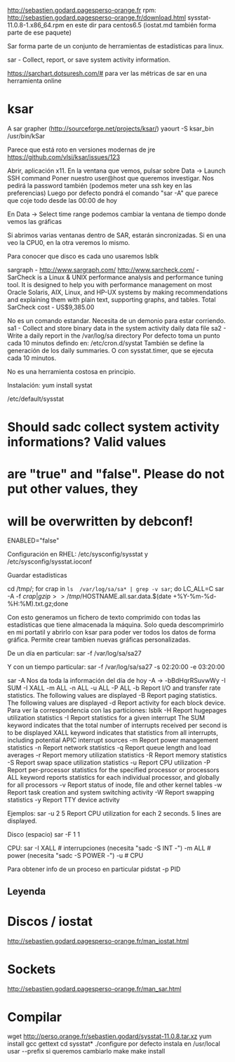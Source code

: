 http://sebastien.godard.pagesperso-orange.fr
rpm: http://sebastien.godard.pagesperso-orange.fr/download.html
    sysstat-11.0.8-1.x86_64.rpm en este dir para centos6.5
(iostat.md también forma parte de ese paquete)

Sar forma parte de un conjunto de herramientas de estadísticas para linux.

sar - Collect, report, or save system activity information.

https://sarchart.dotsuresh.com/#
para ver las métricas de sar en una herramienta online


# ksar
A sar grapher (http://sourceforge.net/projects/ksar/)
  yaourt -S ksar_bin
  /usr/bin/kSar

  Parece que está roto en versiones modernas de jre
  https://github.com/vlsi/ksar/issues/123

  Abrir, aplicación x11.
  En la ventana que vemos, pulsar sobre Data -> Launch SSH command
  Poner nuestro user@host que queremos investigar.
  Nos pedirá la password también (podemos meter una ssh key en las preferencias)
  Luego por defecto pondrá el comando "sar -A" que parece que coje todo desde las 00:00 de hoy

  En Data -> Select time range podemos cambiar la ventana de tiempo donde vemos las gráficas

  Si abrimos varias ventanas dentro de SAR, estarán sincronizadas. Si en una veo la CPU0, en la otra veremos lo mismo.

  Para conocer que disco es cada uno usaremos lsblk



sargraph - http://www.sargraph.com/
http://www.sarcheck.com/ - SarCheck is a Linux & UNIX performance analysis and performance tuning tool. It is designed to help you with performance management on most Oracle Solaris, AIX, Linux, and HP-UX systems by making recommendations and explaining them with plain text, supporting graphs, and tables. Total SarCheck cost - US$9,385.00


No es un comando estandar. Necesita de un demonio para estar corriendo.
  sa1 - Collect and store binary data in the system activity daily data file
  sa2 - Write a daily report in the /var/log/sa directory
Por defecto toma un punto cada 10 minutos defindo en:
/etc/cron.d/systat
  También se define la generación de los daily summaries.
O con sysstat.timer, que se ejecuta cada 10 minutos.

No es una herramienta costosa en principio.

Instalación:
yum install systat

/etc/default/sysstat
# Should sadc collect system activity informations? Valid values
# are "true" and "false". Please do not put other values, they
# will be overwritten by debconf!
ENABLED="false"


Configuración en RHEL: /etc/sysconfig/sysstat y /etc/sysconfig/sysstat.ioconf


Guardar estadísticas

cd /tmp/; for crap in `ls  /var/log/sa/sa* | grep -v sar`; do LC_ALL=C sar -A  -f $crap | gzip >> /tmp/$HOSTNAME.all.sar.data.$(date +%Y-%m-%d-%H:%M).txt.gz;done

Con esto generamos un fichero de texto comprimido con todas las estadísticas que tiene almacenada la máquina.
Solo queda descomprimirlo en mi portatil y abrirlo con ksar para poder ver todos los datos de forma gráfica.
Permite crear tambien nuevas gráficas personalizadas.


De un día en particular:
sar -f /var/log/sa/sa27

Y con un tiempo particular:
sar -f /var/log/sa/sa27 -s 02:20:00 -e 03:20:00


sar -A
Nos da toda la información del día de hoy
-A -> -bBdHqrRSuvwWy -I SUM -I XALL -m ALL -n ALL -u ALL -P ALL
  -b     Report I/O and transfer rate statistics.  The following values are displayed
  -B     Report paging statistics.  The following values are displayed
  -d     Report activity for each block device. Para ver la correspondencia con las particiones: lsblk
  -H     Report hugepages utilization statistics
  -I	 Report statistics for a given interrupt
  	 The  SUM keyword indicates that the total number of interrupts received per second is to be displayed
	 XALL keyword indicates that statistics from all interrupts,  including potential APIC interrupt sources
  -m	 Report power management statistics
  -n	 Report network statistics
  -q     Report queue length and load averages
  -r     Report memory utilization statistics
  -R     Report memory statistics
  -S     Report swap space utilization statistics
  -u	 Report CPU utilization
  -P	 Report per-processor statistics for the specified processor or processors
  	 ALL keyword reports statistics for each  individual  processor, and globally for all processors
  -v     Report status of inode, file and other kernel tables
  -w     Report task creation and system switching activity
  -W     Report swapping statistics
  -y     Report TTY device activity


Ejemplos:
sar -u 2 5
              Report CPU utilization for each 2 seconds. 5 lines are displayed.

Disco (espacio)
sar -F 1 1

CPU:
sar
  -I XALL       # interrupciones (necesita "sadc -S INT -")
  -m ALL        # power (necesita "sadc -S POWER -")
  -u            # CPU



Para obtener info de un proceso en particular
pidstat -p PID



## Leyenda ##

# Discos / iostat
http://sebastien.godard.pagesperso-orange.fr/man_iostat.html

# Sockets
http://sebastien.godard.pagesperso-orange.fr/man_sar.html


# Compilar
wget http://perso.orange.fr/sebastien.godard/sysstat-11.0.8.tar.xz
yum install gcc gettext
cd sysstat*
./configure
  por defecto instala en /usr/local
  usar --prefix si queremos cambiarlo
make
make install

